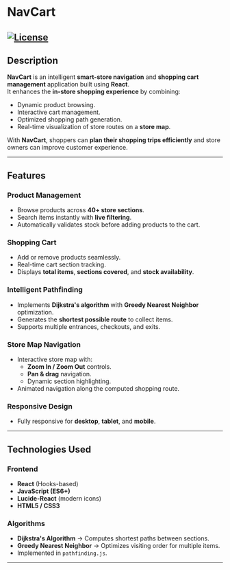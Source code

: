 # **NavCart**

[![License](https://img.shields.io/badge/License-MIT-blue.svg)](https://opensource.org/licenses/MIT)
---

## **Description**

**NavCart** is an intelligent **smart-store navigation** and **shopping cart management** application built using **React**.  
It enhances the **in-store shopping experience** by combining:

- Dynamic product browsing.
- Interactive cart management.
- Optimized shopping path generation.
- Real-time visualization of store routes on a **store map**.

With **NavCart**, shoppers can **plan their shopping trips efficiently** and store owners can improve customer experience.

---

## **Features**

### **Product Management**
- Browse products across **40+ store sections**.
- Search items instantly with **live filtering**.
- Automatically validates stock before adding products to the cart.

### **Shopping Cart**
- Add or remove products seamlessly.
- Real-time cart section tracking.
- Displays **total items**, **sections covered**, and **stock availability**.

### **Intelligent Pathfinding**
- Implements **Dijkstra's algorithm** with **Greedy Nearest Neighbor** optimization.
- Generates the **shortest possible route** to collect items.
- Supports multiple entrances, checkouts, and exits.

### **Store Map Navigation**
- Interactive store map with:
  - **Zoom In / Zoom Out** controls.
  - **Pan & drag** navigation.
  - Dynamic section highlighting.
- Animated navigation along the computed shopping route.

### **Responsive Design**
- Fully responsive for **desktop**, **tablet**, and **mobile**.

---

## **Technologies Used**

### **Frontend**
- **React** (Hooks-based)
- **JavaScript (ES6+)**
- **Lucide-React** (modern icons)
- **HTML5 / CSS3**

### **Algorithms**
- **Dijkstra's Algorithm** → Computes shortest paths between sections.
- **Greedy Nearest Neighbor** → Optimizes visiting order for multiple items.
- Implemented in `pathfinding.js`.

---


